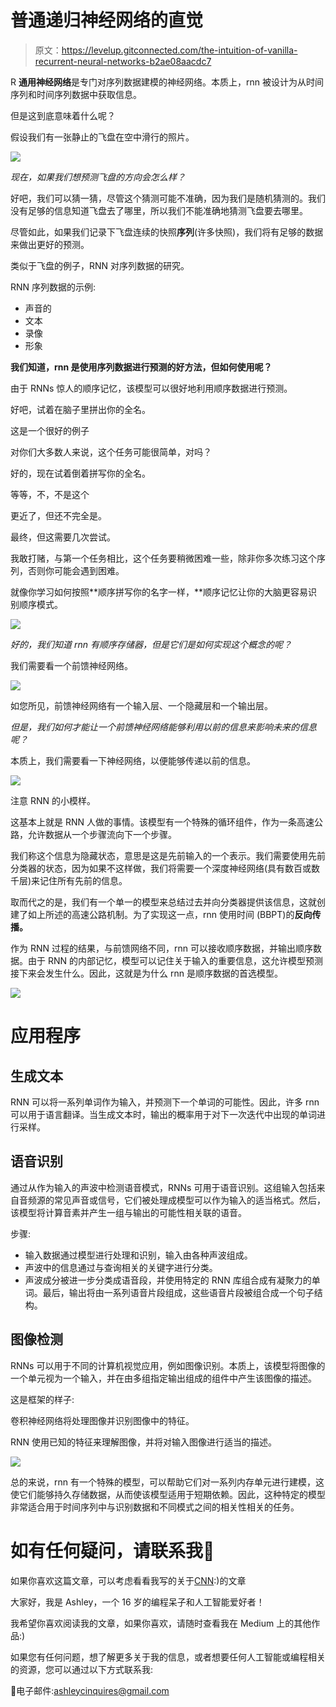 # 普通递归神经网络的直觉

> 原文：<https://levelup.gitconnected.com/the-intuition-of-vanilla-recurrent-neural-networks-b2ae08aacdc7>

R **通用神经网络**是专门对序列数据建模的神经网络。本质上，rnn 被设计为从时间序列和时间序列数据中获取信息。

但是这到底意味着什么呢？

假设我们有一张静止的飞盘在空中滑行的照片。

![](img/2e24d348bcc5bc48217cf25dfc22460f.png)

*现在，如果我们想预测飞盘的方向会怎么样？*

好吧，我们可以猜一猜，尽管这个猜测可能不准确，因为我们是随机猜测的。我们没有足够的信息知道飞盘去了哪里，所以我们不能准确地猜测飞盘要去哪里。

尽管如此，如果我们记录下飞盘连续的快照**序列**(许多快照)，我们将有足够的数据来做出更好的预测。

类似于飞盘的例子，RNN 对序列数据的研究。

RNN 序列数据的示例:

*   声音的
*   文本
*   录像
*   形象

**我们知道，rnn 是使用序列数据进行预测的好方法，但如何使用呢？**

由于 RNNs 惊人的顺序记忆，该模型可以很好地利用顺序数据进行预测。

好吧，试着在脑子里拼出你的全名。

这是一个很好的例子

对你们大多数人来说，这个任务可能很简单，对吗？

好的，现在试着倒着拼写你的全名。

等等，不，不是这个

更近了，但还不完全是。

最终，但这需要几次尝试。

我敢打赌，与第一个任务相比，这个任务要稍微困难一些，除非你多次练习这个序列，否则你可能会遇到困难。

就像你学习如何按照**顺序拼写你的名字一样，**顺序记忆让你的大脑更容易识别顺序模式。

![](img/ab40f7f0883c2282b3a783fd232d620b.png)

*好的，我们知道 rnn 有顺序存储器，但是它们是如何实现这个概念的呢？*

我们需要看一个前馈神经网络。

![](img/80eed7434fd164682136188a62ed9f13.png)

如您所见，前馈神经网络有一个输入层、一个隐藏层和一个输出层。

*但是，我们如何才能让一个前馈神经网络能够利用以前的信息来影响未来的信息呢？*

本质上，我们需要看一下神经网络，以便能够传递以前的信息。

![](img/b8a1ed229c7bd322923b0783c2b52b78.png)

注意 RNN 的小模样。

这基本上就是 RNN 人做的事情。该模型有一个特殊的循环组件，作为一条高速公路，允许数据从一个步骤流向下一个步骤。

我们称这个信息为隐藏状态，意思是这是先前输入的一个表示。我们需要使用先前分类器的状态，因为如果不这样做，我们将需要一个深度神经网络(具有数百或数千层)来记住所有先前的信息。

取而代之的是，我们有一个单一的模型来总结过去并向分类器提供该信息，这就创建了如上所述的高速公路机制。为了实现这一点，rnn 使用时间 (BBPT)的**反向传播。**

作为 RNN 过程的结果，与前馈网络不同，rnn 可以接收顺序数据，并输出顺序数据。由于 RNN 的内部记忆，模型可以记住关于输入的重要信息，这允许模型预测接下来会发生什么。因此，这就是为什么 rnn 是顺序数据的首选模型。

![](img/6db65f7920e13b00b60da88aa8406dcd.png)

# 应用程序

## 生成文本

RNN 可以将一系列单词作为输入，并预测下一个单词的可能性。因此，许多 rnn 可以用于语言翻译。当生成文本时，输出的概率用于对下一次迭代中出现的单词进行采样。

## 语音识别

通过从作为输入的声波中检测语音模式，RNNs 可用于语音识别。这组输入包括来自音频源的常见声音或信号，它们被处理成模型可以作为输入的适当格式。然后，该模型将计算音素并产生一组与输出的可能性相关联的语音。

步骤:

*   输入数据通过模型进行处理和识别，输入由各种声波组成。
*   声波中的信息通过与查询相关的关键字进行分类。
*   声波成分被进一步分类成语音段，并使用特定的 RNN 库组合成有凝聚力的单词。最后，输出将由一系列语音片段组成，这些语音片段被组合成一个句子结构。

## 图像检测

RNNs 可以用于不同的计算机视觉应用，例如图像识别。本质上，该模型将图像的一个单元视为一个输入，并在由多组指定输出组成的组件中产生该图像的描述。

这是框架的样子:

卷积神经网络将处理图像并识别图像中的特征。

RNN 使用已知的特征来理解图像，并将对输入图像进行适当的描述。

![](img/9ae504b6acb49037c74a8361d64f34c4.png)

总的来说，rnn 有一个特殊的模型，可以帮助它们对一系列内存单元进行建模，这使它们能够持久存储数据，从而使该模型适用于短期依赖。因此，这种特定的模型非常适合用于时间序列中与识别数据和不同模式之间的相关性相关的任务。

# 如有任何疑问，请联系我🚀

如果你喜欢这篇文章，可以考虑看看我写的关于[CNN](https://medium.com/swlh/an-overview-on-convolutional-neural-networks-ea48e76fb186):)的文章

大家好，我是 Ashley，一个 16 岁的编程呆子和人工智能爱好者！

我希望你喜欢阅读我的文章，如果你喜欢，请随时查看我在 Medium 上的其他作品:)

如果您有任何问题，想了解更多关于我的信息，或者想要任何人工智能或编程相关的资源，您可以通过以下方式联系我:

💫电子邮件:ashleycinquires@gmail.com